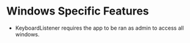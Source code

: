 # Windows Specific Features
- KeyboardListener requires the app to be ran as admin to access all windows.